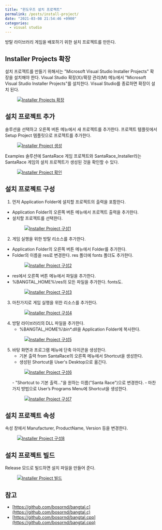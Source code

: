 ```yaml
---
title: "윈도우즈 설치 프로젝트"
permalink: /posts/install-project/
date: "2021-03-08 21:54:46 +0900"
categories:
  - visual studio
---
```

방탈 라이브러리 게임을 배포하기 위한 설치 프로젝트를 만든다.

## Installer Projects 확장
설치 프로젝트를 만들기 위해서는 "Microsoft Visual Studio Installer Projects" 확장을 설치해야 한다.
Visual Studio 확장(X)/확장 관리(M) 메뉴에서 "Microsoft Visual Studio Installer Projects"를
설치한다. Visual Studio를 종료하면 확장이 설치 된다.

<figure>
  <a href="/assets/images/visual_studio_installer_projects_extension.png">
  <img src="/assets/images/visual_studio_installer_projects_extension.png" alt="Installer Projects 확장"></a>
</figure>

## 설치 프로젝트 추가
솔루션을 선택하고 오른쪽 버튼 메뉴에서 새 프로젝트를 추가한다.
프로젝트 템플릿에서 Setup Project 템플릿으로 프로젝트를 추가한다.

<figure>
  <a href="/assets/images/visual_studio_create_installer_project.png">
  <img src="/assets/images/visual_studio_create_installer_project.png" alt="Installer Project 생성"></a>
</figure>

Examples 솔루션에 SantaRace 게임 프로젝트와 SantaRace_Installer라는 SantaRace 게임의
설치 프로젝트가 생성된 것을 확인할 수 있다.

<figure>
  <a href="/assets/images/visual_studio_create_installer_project2.png">
  <img src="/assets/images/visual_studio_create_installer_project2.png" alt="Installer Project 확인"></a>
</figure>

## 설치 프로젝트 구성

1. 먼저 Application Folder에 설치할 프로젝트의 출력을 포함한다.
  - Application Folder의 오른쪽 버튼 메뉴에서 프로젝트 출력을 추가한다.
  - 설치할 프로젝트를 선택한다.
    <figure>
      <a href="/assets/images/visual_studio_config_installer_project1.png">
      <img src="/assets/images/visual_studio_config_installer_project1.png" alt="Installer Project 구성1"></a>
    </figure>
2. 게임 실행을 위한 방탈 리소스를 추가한다.
  - Application Folder의 오른쪽 버튼 메뉴에서 Folder를 추가한다.
  - Folder의 이름을 res로 변경한다. res 폴더에 fonts 폴더도 추가한다.
    <figure>
      <a href="/assets/images/visual_studio_config_installer_project2.png">
      <img src="/assets/images/visual_studio_config_installer_project2.png" alt="Installer Project 구성2"></a>
    </figure>
  - res에서 오른쪽 버튼 메뉴에서 파일을 추가한다.
  - %BANGTAL_HOME%\res의 모든 파일을 추가한다. fonts도.
    <figure>
      <a href="/assets/images/visual_studio_config_installer_project3.png">
      <img src="/assets/images/visual_studio_config_installer_project3.png" alt="Installer Project 구성3"></a>
    </figure>
3. 마찬가지로 게임 실행을 위한 리소스를 추가한다.
    <figure>
      <a href="/assets/images/visual_studio_config_installer_project4.png">
      <img src="/assets/images/visual_studio_config_installer_project4.png" alt="Installer Project 구성4"></a>
    </figure>
4. 방탈 라이브러리의 DLL 파일을 추가한다.
   - %BANGTAL_HOME%\bin\*.dll을 Application Folder에 복사한다.
    <figure>
      <a href="/assets/images/visual_studio_config_installer_project5.png">
      <img src="/assets/images/visual_studio_config_installer_project5.png" alt="Installer Project 구성5"></a>
    </figure>
5. 바탕 화면과 프로그램 메뉴에 단축 아이콘을 생성한다.
   - 기본 출력 from SantaRace의 오른쪽 메뉴에서 Shortcut을 생성한다.
   - 생성된 Shortcut을 User's Desktop으로 옮긴다.
    <figure>
      <a href="/assets/images/visual_studio_config_installer_project6.png">
      <img src="/assets/images/visual_studio_config_installer_project6.png" alt="Installer Project 구성6"></a>
    </figure>
   - "Shortcut to 기본 출력..."을 원하는 이름("Santa Race")으로 변경한다.
   - 마찬가지 방법으로 User’s Programs Menu에 Shortcut을 생성한다.
    <figure>
      <a href="/assets/images/visual_studio_config_installer_project7.png">
      <img src="/assets/images/visual_studio_config_installer_project7.png" alt="Installer Project 구성7"></a>
    </figure>

## 설치 프로젝트 속성

속성 창에서 Manufacturer, ProductName, Version 등을 변경한다.
<figure>
  <a href="/assets/images/visual_studio_config_installer_project8.png">
  <img src="/assets/images/visual_studio_config_installer_project8.png" alt="Installer Project 구성8"></a>
</figure>

## 설치 프로젝트 빌드

Release 모드로 빌드하면 설치 파일을 만들어 준다.
<figure>
  <a href="/assets/images/visual_studio_build_installer_project.png">
  <img src="/assets/images/visual_studio_build_installer_project.png" alt="Installer Project 빌드"></a>
</figure>

## 참고
- [https://github.com/bosornd/bangtal.c](https://github.com/bosornd/bangtal.c)
- [https://github.com/bosornd/bangtal.cpp](https://github.com/bosornd/bangtal.cpp)
